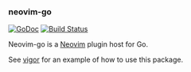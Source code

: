### neovim-go

[![GoDoc](https://godoc.org/github.com/garyburd/neovim-go?status.svg)](https://godoc.org/github.com/garyburd/neovim-go)
[![Build Status](https://travis-ci.org/garyburd/neovim-go.svg?branch=master)](https://travis-ci.org/garyburd/neovim-go)

Neovim-go is a [Neovim](https://neovim.io/) plugin host for Go.

See [vigor](https://github.com/garyburd/vigor) for an example of how to use this package.
